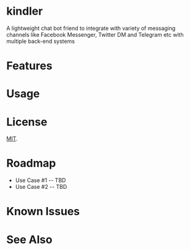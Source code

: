 # kindler

A lightweight chat bot friend to integrate with variety of messaging channels like Facebook Messenger, Twitter DM and Telegram etc with multiple back-end systems

# Features


# Usage


# License

[MIT](./LICENSE).

# Roadmap
- Use Case #1 -- TBD
- Use Case #2 -- TBD

# Known Issues


# See Also
